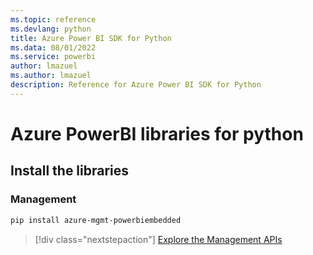 ```yaml
---
ms.topic: reference
ms.devlang: python
title: Azure Power BI SDK for Python
ms.data: 08/01/2022
ms.service: powerbi
author: lmazuel
ms.author: lmazuel
description: Reference for Azure Power BI SDK for Python
---
```

# Azure PowerBI libraries for python

## Install the libraries


### Management

```bash
pip install azure-mgmt-powerbiembedded
```

> [!div class="nextstepaction"]
> [Explore the Management APIs](/python/api/overview/azure/powerbi/management)